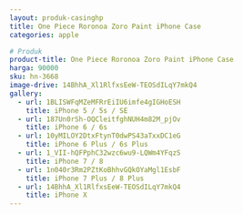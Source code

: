 ```yaml
---
layout: produk-casinghp
title: One Piece Roronoa Zoro Paint iPhone Case
categories: apple

# Produk
product-title: One Piece Roronoa Zoro Paint iPhone Case
harga: 90000
sku: hn-3668
image-drive: 14BhhA_Xl1RlfxsEeW-TEOSdILqY7mkQ4
gallery:
  - url: 1BLISWFqMZeMFRrEiIU6imfe4gIGHoESH
    title: iPhone 5 / 5s / SE
  - url: 187Un0rSh-OQCleitfghNUH4m82M_pjOv
    title: iPhone 6 / 6s
  - url: 10yMILOY2DtxFtynT0dwPS43aTxxDC1eG
    title: iPhone 6 Plus / 6s Plus
  - url: 1_VII-hQFPphC32wzc6wu9-LQWm4YFqzS
    title: iPhone 7 / 8
  - url: 1n040r3Rm2PZtKoBhhvGQkOYaMgl1EsbF
    title: iPhone 7 Plus / 8 Plus
  - url: 14BhhA_Xl1RlfxsEeW-TEOSdILqY7mkQ4
    title: iPhone X
---
```

